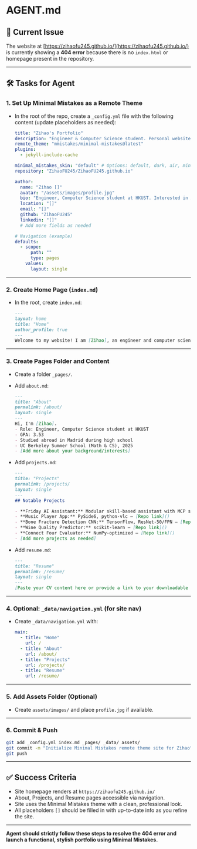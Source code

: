 # AGENT.md

## 🚨 Current Issue

The website at [https://zihaofu245.github.io/](https://zihaofu245.github.io/) is currently showing a **404 error** because there is no `index.html` or homepage present in the repository.

---

## 🛠️ Tasks for Agent

### 1. **Set Up Minimal Mistakes as a Remote Theme**

* In the root of the repo, create a `_config.yml` file with the following content (update placeholders as needed):

  ```yaml
  title: "Zihao's Portfolio"
  description: "Engineer & Computer Science student. Personal website, CV, and projects."
  remote_theme: "mmistakes/minimal-mistakes@latest"
  plugins:
    - jekyll-include-cache

  minimal_mistakes_skin: "default" # Options: default, dark, air, mint, etc.
  repository: "ZihaoFU245/ZihaoFU245.github.io"

  author:
    name: "Zihao []"
    avatar: "/assets/images/profile.jpg"
    bio: "Engineer, Computer Science student at HKUST. Interested in AI, systems, and more."
    location: "[]"
    email: "[]"
    github: "ZihaoFU245"
    linkedin: "[]"
    # Add more fields as needed

  # Navigation (example)
  defaults:
    - scope:
        path: ""
        type: pages
      values:
        layout: single
  ```

---

### 2. **Create Home Page (`index.md`)**

* In the root, create `index.md`:

  ```markdown
  ---
  layout: home
  title: "Home"
  author_profile: true
  ---
  Welcome to my website! I am [Zihao], an engineer and computer science student.
  ```

---

### 3. **Create Pages Folder and Content**

* Create a folder `_pages/`.

* Add `about.md`:

  ```markdown
  ---
  title: "About"
  permalink: /about/
  layout: single
  ---
  Hi, I'm [Zihao].  
  - Role: Engineer, Computer Science student at HKUST
  - GPA: 3.53
  - Studied abroad in Madrid during high school
  - UC Berkeley Summer School (Math & CS), 2025
  - [Add more about your background/interests]
  ```

* Add `projects.md`:

  ```markdown
  ---
  title: "Projects"
  permalink: /projects/
  layout: single
  ---
  ## Notable Projects

  - **Friday AI Assistant:** Modular skill-based assistant with MCP server (Python, FastAPI, React, Electron) — [Repo link]()
  - **Music Player App:** PySide6, python-vlc — [Repo link]()
  - **Bone Fracture Detection CNN:** TensorFlow, ResNet-50/FPN — [Repo link]()
  - **Wine Quality Predictor:** scikit-learn — [Repo link]()
  - **Connect Four Evaluator:** NumPy-optimized — [Repo link]()
  - [Add more projects as needed]
  ```

* Add `resume.md`:

  ```markdown
  ---
  title: "Resume"
  permalink: /resume/
  layout: single
  ---
  [Paste your CV content here or provide a link to your downloadable PDF.]
  ```

---

### 4. **Optional: `_data/navigation.yml`** (for site nav)

* Create `_data/navigation.yml` with:

  ```yaml
  main:
    - title: "Home"
      url: /
    - title: "About"
      url: /about/
    - title: "Projects"
      url: /projects/
    - title: "Resume"
      url: /resume/
  ```

---

### 5. **Add Assets Folder (Optional)**

* Create `assets/images/` and place `profile.jpg` if available.

---

### 6. **Commit & Push**

```bash
git add _config.yml index.md _pages/ _data/ assets/
git commit -m "Initialize Minimal Mistakes remote theme site for Zihao"
git push
```

---

## ✅ Success Criteria

* Site homepage renders at `https://zihaofu245.github.io/`
* About, Projects, and Resume pages accessible via navigation.
* Site uses the Minimal Mistakes theme with a clean, professional look.
* All placeholders `[]` should be filled in with up-to-date info as you refine the site.

---

**Agent should strictly follow these steps to resolve the 404 error and launch a functional, stylish portfolio using Minimal Mistakes.**

